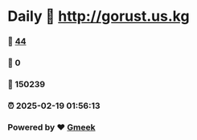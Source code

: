# Daily :link: http://gorust.us.kg 
### :page_facing_up: [44](http://gorust.us.kg/tag.html) 
### :speech_balloon: 0 
### :hibiscus: 150239 
### :alarm_clock: 2025-02-19 01:56:13 
### Powered by :heart: [Gmeek](https://github.com/Meekdai/Gmeek)

